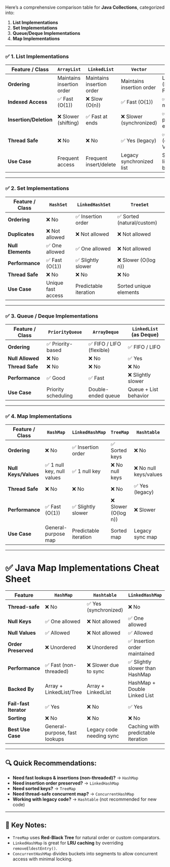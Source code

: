Here’s a comprehensive comparison table for **Java Collections**, categorized into:

1. **List Implementations**
2. **Set Implementations**
3. **Queue/Deque Implementations**
4. **Map Implementations**

---

### ✅ 1. List Implementations

| Feature / Class        | `ArrayList`               | `LinkedList`              | `Vector`                  | `Stack`                  |
| ---------------------- | ------------------------- | ------------------------- | ------------------------- | ------------------------ |
| **Ordering**           | Maintains insertion order | Maintains insertion order | Maintains insertion order | LIFO (Last In First Out) |
| **Indexed Access**     | ✅ Fast (O(1))             | ❌ Slow (O(n))             | ✅ Fast (O(1))             | ✅ (via methods)          |
| **Insertion/Deletion** | ❌ Slower (shifting)       | ✅ Fast at ends            | ❌ Slower (synchronized)   | ✅ push/pop efficient     |
| **Thread Safe**        | ❌ No                      | ❌ No                      | ✅ Yes (legacy)            | ✅ Yes (extends Vector)   |
| **Use Case**           | Frequent access           | Frequent insert/delete    | Legacy synchronized list  | Stack-like behavior      |

---

### ✅ 2. Set Implementations

| Feature / Class   | `HashSet`          | `LinkedHashSet`       | `TreeSet`                 |
| ----------------- | ------------------ | --------------------- | ------------------------- |
| **Ordering**      | ❌ No               | ✅ Insertion order     | ✅ Sorted (natural/custom) |
| **Duplicates**    | ❌ Not allowed      | ❌ Not allowed         | ❌ Not allowed             |
| **Null Elements** | ✅ One allowed      | ✅ One allowed         | ❌ Not allowed             |
| **Performance**   | ✅ Fast (O(1))      | ✅ Slightly slower     | ❌ Slower (O(log n))       |
| **Thread Safe**   | ❌ No               | ❌ No                  | ❌ No                      |
| **Use Case**      | Unique fast access | Predictable iteration | Sorted unique elements    |

---

### ✅ 3. Queue / Deque Implementations

| Feature / Class  | `PriorityQueue`     | `ArrayDeque`             | `LinkedList` (as Deque) |
| ---------------- | ------------------- | ------------------------ | ----------------------- |
| **Ordering**     | ✅ Priority-based    | ✅ FIFO / LIFO (flexible) | ✅ FIFO / LIFO           |
| **Null Allowed** | ❌ No                | ❌ No                     | ✅ Yes                   |
| **Thread Safe**  | ❌ No                | ❌ No                     | ❌ No                    |
| **Performance**  | ✅ Good              | ✅ Fast                   | ❌ Slightly slower       |
| **Use Case**     | Priority scheduling | Double-ended queue       | Queue + List behavior   |

---

### ✅ 4. Map Implementations

| Feature / Class      | `HashMap`                 | `LinkedHashMap`       | `TreeMap`           | `Hashtable`           | `ConcurrentHashMap`      |
| -------------------- | ------------------------- | --------------------- | ------------------- | --------------------- | ------------------------ |
| **Ordering**         | ❌ No                      | ✅ Insertion order     | ✅ Sorted keys       | ❌ No                  | ❌ No                     |
| **Null Keys/Values** | ✅ 1 null key, null values | ✅ 1 null key          | ❌ No null keys      | ❌ No null keys/values | ❌ No null keys/values    |
| **Thread Safe**      | ❌ No                      | ❌ No                  | ❌ No                | ✅ Yes (legacy)        | ✅ High performance       |
| **Performance**      | ✅ Fast (O(1))             | ✅ Slightly slower     | ❌ Slower (O(log n)) | ❌ Slower              | ✅ Good under concurrency |
| **Use Case**         | General-purpose map       | Predictable iteration | Sorted map          | Legacy sync map       | Multithreaded access     |

---

# ✅ Java Map Implementations Cheat Sheet

| Feature              | `HashMap`                         | `Hashtable`                      | `LinkedHashMap`                      | `TreeMap`                          | `ConcurrentHashMap`               |
|----------------------|-----------------------------------|----------------------------------|--------------------------------------|-----------------------------------|-----------------------------------|
| **Thread-safe**      | ❌ No                             | ✅ Yes (synchronized)            | ❌ No                                | ❌ No                              | ✅ Yes (bucket-level sync)        |
| **Null Keys**        | ✅ One allowed                    | ❌ Not allowed                   | ✅ One allowed                       | ❌ Not allowed                     | ❌ Not allowed                    |
| **Null Values**      | ✅ Allowed                        | ❌ Not allowed                   | ✅ Allowed                           | ✅ Allowed                         | ❌ Not allowed                    |
| **Order Preserved**  | ❌ Unordered                      | ❌ Unordered                     | ✅ Insertion order maintained       | ✅ Sorted by key (natural/custom) | ❌ Unordered                      |
| **Performance**      | ✅ Fast (non-threaded)            | ❌ Slower due to sync            | ✅ Slightly slower than HashMap     | ⚠️ Slower (due to sorting)        | ✅ Efficient in multi-threading  |
| **Backed By**        | Array + LinkedList/Tree          | Array + LinkedList              | HashMap + Double Linked List        | Red-Black Tree                    | Segmented Hash Buckets           |
| **Fail-fast Iterator**| ✅ Yes                          | ❌ No                            | ✅ Yes                               | ✅ Yes                             | ✅ Weakly consistent             |
| **Sorting**          | ❌ No                             | ❌ No                            | ❌ No                                | ✅ Yes                             | ❌ No                             |
| **Best Use Case**    | General-purpose, fast lookups     | Legacy code needing sync        | Caching with predictable iteration  | Sorted maps, range queries        | High-concurrency environments     |

---

## 🔍 Quick Recommendations:

- **Need fast lookups & insertions (non-threaded)?** → `HashMap`
- **Need insertion order preserved?** → `LinkedHashMap`
- **Need sorted keys?** → `TreeMap`
- **Need thread-safe concurrent map?** → `ConcurrentHashMap`
- **Working with legacy code?** → `Hashtable` (not recommended for new code)

---

## 🧠 Key Notes:

- `TreeMap` uses **Red-Black Tree** for natural order or custom comparators.
- `LinkedHashMap` is great for **LRU caching** by overriding `removeEldestEntry()`.
- `ConcurrentHashMap` divides buckets into segments to allow concurrent access with minimal locking.

